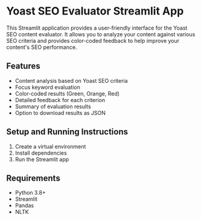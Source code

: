 # Yoast SEO Evaluator Streamlit App

This Streamlit application provides a user-friendly interface for the Yoast SEO content evaluator. It allows you to analyze your content against various SEO criteria and provides color-coded feedback to help improve your content's SEO performance.

## Features

- Content analysis based on Yoast SEO criteria
- Focus keyword evaluation
- Color-coded results (Green, Orange, Red)
- Detailed feedback for each criterion
- Summary of evaluation results
- Option to download results as JSON

## Setup and Running Instructions

1. Create a virtual environment
2. Install dependencies
3. Run the Streamlit app

## Requirements

- Python 3.8+
- Streamlit
- Pandas
- NLTK
